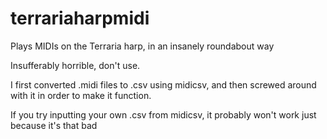 # terrariaharpmidi
Plays MIDIs on the Terraria harp, in an insanely roundabout way

Insufferably horrible, don't use.

I first converted .midi files to .csv using midicsv, and then screwed around with it in order to make it function.

If you try inputting your own .csv from midicsv, it probably won't work just because it's that bad
